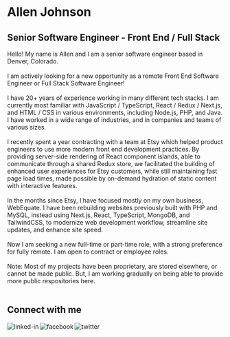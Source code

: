 # Allen Johnson
## Senior Software Engineer - Front End / Full Stack
Hello! My name is Allen and I am a senior software engineer based in Denver, Colorado. 
<br><br>
I am actively looking for a new opportunity as a remote Front End Software Engineer or Full Stack Software Engineer!
<br><br>
I have 20+ years of experience working in many different tech stacks. I am currently most familiar with JavaScript / TypeScript, React / Redux / Next.js, and HTML / CSS in various environments, including Node.js, PHP, and Java. I have worked in a wide range of industries, and in companies and teams of various sizes.
<br><br>
I recently spent a year contracting with a team at Etsy which helped product engineers to use more modern front end development practices. By providing server-side rendering of React component islands, able to communicate through a shared Redux store, we facilitated the building of enhanced user experiences for Etsy customers, while still maintaining fast page load times, made possible by on-demand hydration of static content with interactive features.
<br><br>
In the months since Etsy, I have focused mostly on my own business, WebEquate. I have been rebuilding websites previously built with PHP and MySQL, instead using Next.js, React, TypeScript, MongoDB, and TailwindCSS, to modernize web development workflow, streamline site updates, and enhance site speed.
<br><br>
Now I am seeking a new full-time or part-time role, with a strong preference for fully remote. I am open to contract or employee roles.
<br><br>
Note:  Most of my projects have been proprietary, are stored elsewhere, or cannot be made public. But, I am working gradually on being able to provide more public respositories here.
<br><br>
## Connect with me
<a href="https://www.linkedin.com/in/allenhjohnson">
  <img align="left" alt="linked-in" src="https://img.shields.io/badge/linkedin-%230077B5.svg?&style=for-the-badge&logo=linkedin&logoColor=white" /></a>
<a href="https://www.facebook.com/webequate/">
  <img align="left" alt="facebook" src="https://img.shields.io/badge/facebook-%231877F2.svg?&style=for-the-badge&logo=facebook&logoColor=white" /></a>
<a href="https://twitter.com/webequate">
  <img align="left" alt="twitter" src="https://img.shields.io/badge/twitter-%231DA1F2.svg?&style=for-the-badge&logo=twitter&logoColor=white" /></a>
<br>
<br>
